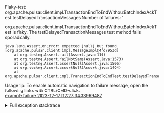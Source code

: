         
Flaky-test: org.apache.pulsar.client.impl.TransactionEndToEndWithoutBatchIndexAckTest.testDelayedTransactionMessages
Number of failures: 1

org.apache.pulsar.client.impl.TransactionEndToEndWithoutBatchIndexAckTest is flaky. The testDelayedTransactionMessages test method fails sporadically.

```
java.lang.AssertionError: expected [null] but found [org.apache.pulsar.client.impl.MessageImpl@4fd7953d]
	at org.testng.Assert.fail(Assert.java:110)
	at org.testng.Assert.failNotSame(Assert.java:1573)
	at org.testng.Assert.assertNull(Assert.java:1506)
	at org.testng.Assert.assertNull(Assert.java:1494)
	at org.apache.pulsar.client.impl.TransactionEndToEndTest.testDelayedTransactionMessages(TransactionEndToEndTest.java:1669)
```

Usage tip: To enable automatic navigation to failure message, open the following links with CTRL/CMD-click.  
[example failure 2023-12-17T12:27:34.3396948Z](https://github.com/apache/pulsar/actions/runs/7238358549/job/19719198563#step:10:1414)  


<details>
<summary>Full exception stacktrace</summary>
<code><pre>
java.lang.AssertionError: expected [null] but found [org.apache.pulsar.client.impl.MessageImpl@4fd7953d]
	at org.testng.Assert.fail(Assert.java:110)
	at org.testng.Assert.failNotSame(Assert.java:1573)
	at org.testng.Assert.assertNull(Assert.java:1506)
	at org.testng.Assert.assertNull(Assert.java:1494)
	at org.apache.pulsar.client.impl.TransactionEndToEndTest.testDelayedTransactionMessages(TransactionEndToEndTest.java:1669)
	at java.base/jdk.internal.reflect.NativeMethodAccessorImpl.invoke0(Native Method)
	at java.base/jdk.internal.reflect.NativeMethodAccessorImpl.invoke(NativeMethodAccessorImpl.java:77)
	at java.base/jdk.internal.reflect.DelegatingMethodAccessorImpl.invoke(DelegatingMethodAccessorImpl.java:43)
	at java.base/java.lang.reflect.Method.invoke(Method.java:568)
	at org.testng.internal.invokers.MethodInvocationHelper.invokeMethod(MethodInvocationHelper.java:139)
	at org.testng.internal.invokers.InvokeMethodRunnable.runOne(InvokeMethodRunnable.java:47)
	at org.testng.internal.invokers.InvokeMethodRunnable.call(InvokeMethodRunnable.java:76)
	at org.testng.internal.invokers.InvokeMethodRunnable.call(InvokeMethodRunnable.java:11)
	at java.base/java.util.concurrent.FutureTask.run(FutureTask.java:264)
	at java.base/java.util.concurrent.ThreadPoolExecutor.runWorker(ThreadPoolExecutor.java:1136)
	at java.base/java.util.concurrent.ThreadPoolExecutor$Worker.run(ThreadPoolExecutor.java:635)
	at java.base/java.lang.Thread.run(Thread.java:840)

</pre></code>
</details>

